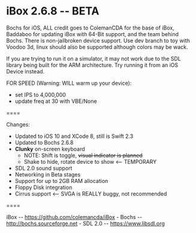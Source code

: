 iBox 2.6.8 -- BETA
====

Bochs for iOS, ALL credit goes to ColemanCDA for the base of iBox, Baddaboo for updating iBox with 64-Bit support, and the team behind Bochs. There is non-jailbroken device support. Use dev branch to toy with Voodoo 3d, linux should also be supported although colors may be wack. 

If you are trying to run it on a simulator, it may not work due to the SDL library being built for the ARM architecture.  Try running it from an iOS Device instead.

FOR SPEED (Warning: WILL warm up your device):
* set IPS to 4,000,000
* update freq at 30 with VBE/None

====

Changes:
* Updated to iOS 10 and XCode 8, still is Swift 2.3
* Updated to Bochs 2.6.8
* **Clunky** on-screen keyboard
   * NOTE: Shift is toggle, ~~visual indicator is planned~~
   * Shake to hide, rotate device to show <-- TEMPORARY
* SDL 2.0 sound support
* Networking in Beta stages
* Support for up to 2GB RAM allocation
* Floppy Disk integration
* Cirrus support <-- SVGA is REALLY buggy, not recommended

====

iBox -- https://github.com/colemancda/iBox - Bochs -- http://bochs.sourceforge.net - SDL 2.0 -- https://www.libsdl.org
